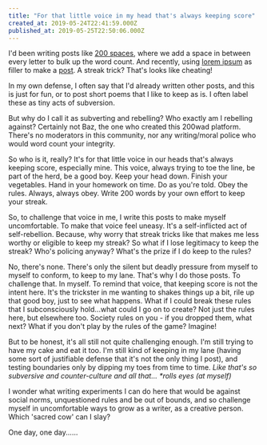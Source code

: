 ```yaml
---
title: "For that little voice in my head that's always keeping score"
created_at: 2019-05-24T22:41:59.000Z
published_at: 2019-05-25T22:50:06.000Z
---
```

I'd been writing posts like [200 spaces](https://200wordsaday.com/search?category=200spaces), where we add a space in between every letter to bulk up the word count. And recently, using [lorem ipsum](https://baconipsum.com/) as filler to make a [post](https://200wordsaday.com/words/re-182965ce6b01b32bb6). A streak trick? That's looks like cheating!  

  

In my own defense, I often say that I'd already written other posts, and this is just for fun, or to post short poems that I like to keep as is. I often label these as tiny acts of subversion.

  

But why do I call it as subverting and rebelling? Who exactly am I rebelling against? Certainly not Baz, the one who created this 200wad platform. There's no moderators in this community, nor any writing/moral police who would word count your integrity. 

  

So who is it, really? It's for that little voice in our heads that's always keeping score, especially mine. This voice, always trying to toe the line, be part of the herd, be a good boy. Keep your head down. Finish your vegetables. Hand in your homework on time. Do as you're told. Obey the rules. Always, always obey. Write 200 words by your own effort to keep your streak.

  

So, to challenge that voice in me, I write this posts to make myself uncomfortable. To make that voice feel uneasy. It's a self-inflicted act of self-rebellion. Because, why worry that streak tricks like that makes me less worthy or eligible to keep my streak? So what if I lose legitimacy to keep the streak? Who's policing anyway? What's the prize if I do keep to the rules? 

  

No, there's none. There's only the silent but deadly pressure from myself to myself to conform, to keep to my lane. That's why I do those posts. To challenge that. In myself. To remind that voice, that keeping score is not the intent here. It's the trickster in me wanting to shakes things up a bit, rile up that good boy, just to see what happens. What if I could break these rules that I subconsciously hold...what could I go on to create? Not just the rules here, but elsewhere too. Society rules on you - if you dropped them, what next? What if you don't play by the rules of the game? Imagine! 

  

But to be honest, it's all still not quite challenging enough. I'm still trying to have my cake and eat it too. I'm still kind of keeping in my lane (having some sort of justifiable defense that it's not the only thing I post), and testing boundaries only by dipping my toes from time to time. _Like that's so subversive and counter-culture and all that... \*rolls eyes (at myself)_

  

I wonder what writing experiments I can do here that would be against social norms, unquestioned rules and be out of bounds, and so challenge myself in uncomfortable ways to grow as a writer, as a creative person. Which 'sacred cow' can I slay?

  

One day, one day......
